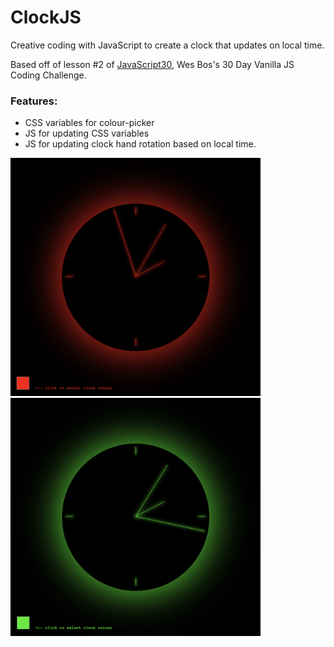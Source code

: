 # ClockJS
<p>Creative coding with JavaScript to create a clock that updates on local time.</p>
<p>Based off of lesson #2 of <a href="https://javascript30.com/">JavaScript30</a>, Wes Bos's 30 Day Vanilla JS Coding Challenge.</p>

### Features:
- CSS variables for colour-picker
- JS for updating CSS variables
- JS for updating clock hand rotation based on local time.

<img src="images/clock_red.png" width=400px> <img src="images/clock_green.png" width=400px>
